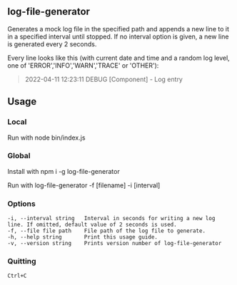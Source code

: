 ## log-file-generator

Generates a mock log file in the specified path and appends a new line to it in a specified interval until stopped. If no interval option is given, a new line is generated every 2 seconds.

Every line looks like this (with current date and time and a random log level, one of 'ERROR','INFO','WARN','TRACE' or 'OTHER'):
> 2022-04-11 12:23:11 DEBUG [Component] - Log entry

## Usage

### Local
Run with
    node bin/index.js

### Global

Install with
    npm i -g log-file-generator

Run with 
    log-file-generator -f [filename] -i [interval]

### Options

``-i, --interval string   Interval in seconds for writing a new log line. If omitted, default value of 2 seconds is used.``                                                            
``-f, --file file path    File path of the log file to generate.``                                        
``-h, --help string       Print this usage guide.``                                                       
``-v, --version string    Prints version number of log-file-generator``

### Quitting

    Ctrl+C